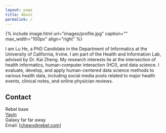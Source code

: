 ```yaml
---
layout: page
title: About
permalink: /
---
```


{% include image.html url="images/profile.jpg" caption="" max_width="100px" align="right" %}

I am Lu He, a PhD Candidate in the Department of Informatics at the University of California, Irvine. I am part of the Health and Information Lab, advised by Dr. Kai Zheng. My research interests lie at the intersection of health informatics, human-computer interaction (HCI), and data science. I evaluate, develop, and apply human-centered data science methods to various health data, including social media posts related to major health events, clinical notes, and online physician reviews. 

## Contact

Rebel base <br />
[Yavin] <br />
Galaxy far far away<br />
Email: [chewy@rebel.com]


[Yavin]: https://en.wikipedia.org/wiki/Yavin
[lu.he@uci.edu]: mailto:lu.he@uci.edu
